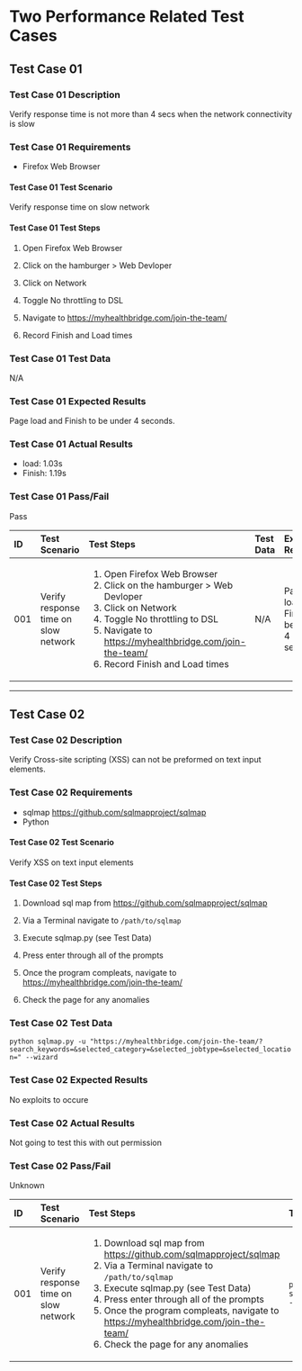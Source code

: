 # Two Performance Related Test Cases

## Test Case 01

### Test Case 01 Description

Verify response time is not more than 4 secs when the network connectivity is slow

### Test Case 01 Requirements

* Firefox Web Browser

#### Test Case 01 Test Scenario

Verify response time on slow network

#### Test Case 01 Test Steps

1. Open Firefox Web Browser
2. Click on the hamburger > Web Devloper
3. Click on Network
4. Toggle No throttling to DSL

5. Navigate to <https://myhealthbridge.com/join-the-team/>

6. Record Finish and Load times

### Test Case 01 Test Data

N/A

### Test Case 01 Expected Results

Page load and Finish to be under 4 seconds.

### Test Case 01 Actual Results

* load: 1.03s
* Finish: 1.19s

### Test Case 01 Pass/Fail

Pass

| ID  | Test Scenario  | Test Steps | Test Data | Expected Results | Actual Results | Pass/Fail |
| :-- | :------------  | :--------- | :-------- | :--------------- | :------------- | :-------- |
| 001 | Verify response time on slow network |<ol><li>Open Firefox Web Browser</li><li>Click on the hamburger > Web Devloper</li><li>Click on Network</li><li>Toggle No throttling to DSL</li><li>Navigate to <https://myhealthbridge.com/join-the-team/></li><li>Record Finish and Load times</li></ol> | N/A | Page load and Finish to be under 4 seconds | load: 1.03s Finish: 1.19s | Pass |
---

## Test Case 02

### Test Case 02 Description

Verify Cross-site scripting (XSS) can not be preformed on text input elements.

### Test Case 02 Requirements

* sqlmap <https://github.com/sqlmapproject/sqlmap>
* Python

#### Test Case 02 Test Scenario

Verify XSS on text input elements

#### Test Case 02 Test Steps

1. Download sql map from <https://github.com/sqlmapproject/sqlmap>
2. Via a Terminal navigate to `/path/to/sqlmap`
3. Execute sqlmap.py (see Test Data)
4. Press enter through all of the prompts

5. Once the program compleats, navigate to <https://myhealthbridge.com/join-the-team/>

6. Check the page for any anomalies

### Test Case 02 Test Data

`python sqlmap.py -u "https://myhealthbridge.com/join-the-team/?search_keywords=&selected_category=&selected_jobtype=&selected_location=" --wizard`

### Test Case 02 Expected Results

No exploits to occure

### Test Case 02 Actual Results

Not going to test this with out permission

### Test Case 02 Pass/Fail

Unknown

| ID  | Test Scenario  | Test Steps | Test Data | Expected Results | Actual Results | Pass/Fail |
| :-- | :------------  | :--------- | :-------- | :--------------- | :------------- | :-------- |
| 001 | Verify response time on slow network |<ol><li>Download sql map from <https://github.com/sqlmapproject/sqlmap></li><li>Via a Terminal navigate to `/path/to/sqlmap`</li><li>Execute sqlmap.py (see Test Data)</li><li>Press enter through all of the prompts</li><li>Once the program compleats, navigate to <https://myhealthbridge.com/join-the-team/></li><li>Check the page for any anomalies</li></ol> | `python sqlmap.py -u "https://myhealthbridge.com/join-the-team/?search_keywords=&selected_category=&selected_jobtype=&selected_location=" --wizard` | No exploits to occure | Not going to test this with out permission | Unknown |
